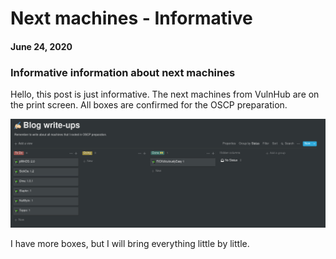 # Next machines - Informative
#### June 24, 2020


### Informative information about next machines

Hello, this post is just informative. The next machines from VulnHub are on the print screen. All boxes are confirmed for the OSCP preparation.

![RickSanchez](https://github.com/raphaelbarbosaqwerty/raphaelbarbosaqwerty.github.io/blob/master/data/assets/informative/NextWriteupsmachines.png?raw=true)  

I have more boxes, but I will bring everything little by little.